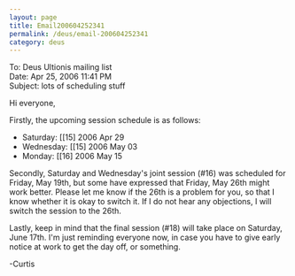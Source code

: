 ```yaml
---
layout: page
title: Email200604252341
permalink: /deus/email-200604252341
category: deus
---
```

To: Deus Ultionis mailing list
<br>Date: Apr 25, 2006 11:41 PM
<br>Subject: lots of scheduling stuff

Hi everyone,

Firstly, the upcoming session schedule is as follows:
* Saturday: [[15] 2006 Apr 29
* Wednesday: [[15] 2006 May 03
* Monday: [[16] 2006 May 15

Secondly, Saturday and Wednesday's joint session (#16) was scheduled for Friday, May 19th, but some have expressed that Friday, May 26th might work better. Please let me know if the 26th is a problem for you, so that I know whether it is okay to switch it. If I do not hear any objections, I will switch the session to the 26th.

Lastly, keep in mind that the final session (#18) will take place on Saturday, June 17th. I'm just reminding everyone now, in case you have to give early notice at work to get the day off, or something.

-Curtis
